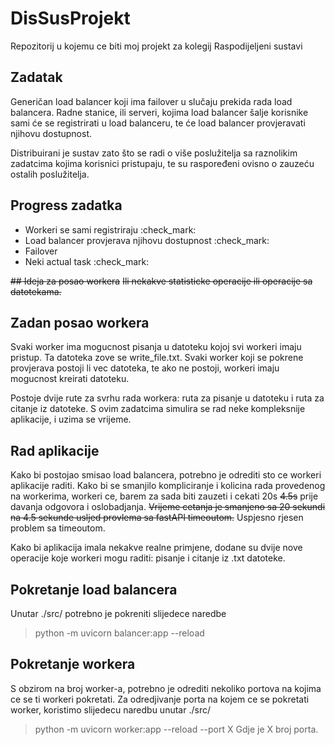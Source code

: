# DisSusProjekt
Repozitorij u kojemu ce biti moj projekt za kolegij Raspodijeljeni sustavi

## Zadatak
Generičan load balancer koji ima failover u slučaju prekida rada load balancera.
Radne stanice, ili serveri, kojima load balancer šalje korisnike sami će se registrirati u load balanceru, te će load balancer provjeravati njihovu dostupnost.

Distribuirani je sustav zato što se radi o više poslužitelja sa raznolikim zadatcima kojima korisnici pristupaju, te su raspoređeni ovisno o zauzeću ostalih poslužitelja.

## Progress zadatka
- Workeri se sami registriraju :check_mark:
- Load balancer provjerava njihovu dostupnost :check_mark:
- Failover
- Neki actual task :check_mark:

~~## Ideja za posao workera~~
~~Ili nekakve statisticke operacije ili operacije sa datotekama.~~
## Zadan posao workera
Svaki worker ima mogucnost pisanja u datoteku kojoj svi workeri imaju pristup.
Ta datoteka zove se write_file.txt.
Svaki worker koji se pokrene provjerava postoji li vec datoteka, te ako ne postoji, workeri imaju mogucnost kreirati datoteku.

Postoje dvije rute za svrhu rada workera: ruta za pisanje u datoteku i ruta za citanje iz datoteke.
S ovim zadatcima simulira se rad neke kompleksnije aplikacije, i uzima se vrijeme.


## Rad aplikacije
Kako bi postojao smisao load balancera, potrebno je odrediti sto ce workeri aplikacije raditi.
Kako bi se smanjilo kompliciranje i kolicina rada provedenog na workerima, workeri ce, barem za sada biti zauzeti i cekati 20s ~~4.5s~~ prije davanja odgovora i oslobadjanja.
~~Vrijeme cetanja je smanjeno sa 20 sekundi na 4.5 sekunde usljed provlema sa fastAPI timeoutom.~~ Uspjesno rjesen problem sa timeoutom.

Kako bi aplikacija imala nekakve realne primjene, dodane su dvije nove operacije koje workeri mogu raditi: pisanje i citanje iz .txt datoteke.

## Pokretanje load balancera
Unutar ./src/ potrebno je pokreniti slijedece naredbe
> python -m uvicorn balancer:app --reload

## Pokretanje workera
S obzirom na broj worker-a, potrebno je odrediti nekoliko portova na kojima ce se ti workeri pokretati.
Za odredjivanje porta na kojem ce se pokretati worker, koristimo slijedecu naredbu unutar ./src/
> python -m uvicorn worker:app --reload --port X
Gdje je X broj porta.
